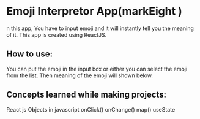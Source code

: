 # Emoji Interpretor App(markEight )
n this app, You have to input emoji and it will instantly tell you the meaning of it. This app is created using ReactJS.

## How to use:
You can put the emoji in the input box or either you can select the emoji from the list. Then meaning of the emoji will shown below.

## Concepts learned while making projects:

React js
Objects in javascript
onClick()
onChange()
map()
useState
